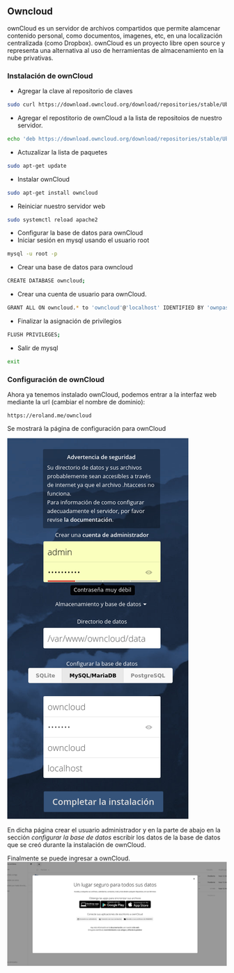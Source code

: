 ## Owncloud
ownCloud es un servidor de archivos compartidos que permite alamcenar contenido personal,
como documentos, imagenes, etc, en una localización centralizada (como Dropbox).
ownCloud es un proyecto libre open source y representa una alternativa al uso de
herramientas de almacenamiento en la nube privativas.

### Instalación de ownCloud
* Agregar la clave al repositorio de claves
```bash
sudo curl https://download.owncloud.org/download/repositories/stable/Ubuntu_16.04/Release.key | sudo apt-key add -
```
* Agregar el repostitorio de ownCloud a la lista de repositoios de nuestro servidor.
```bash
echo 'deb https://download.owncloud.org/download/repositories/stable/Ubuntu_16.04/ /' | sudo tee /etc/apt/sources.list.d/owncloud.list
```
* Actuzalizar la lista de paquetes
```bash
sudo apt-get update
```
* Instalar ownCloud
```bash
sudo apt-get install owncloud
```
*  Reiniciar nuestro servidor web
```bash
sudo systemctl reload apache2
```
* Configurar la base de datos para ownCloud
* Iniciar sesión en mysql usando el usuario root
```bash
mysql -u root -p
```
* Crear una base de datos para owncloud
```bash
CREATE DATABASE owncloud;
```
* Crear una cuenta de usuario para ownCloud.
```bash
GRANT ALL ON owncloud.* to 'owncloud'@'localhost' IDENTIFIED BY 'ownpass';
```
* Finalizar la asignación de privilegios
```bash
FLUSH PRIVILEGES;
```
* Salir de mysql
```bash
exit
```
### Configuración de ownCloud
Ahora ya tenemos instalado ownCloud, podemos entrar a la interfaz web mediante la url (cambiar el nombre de dominio):
```
https://eroland.me/owncloud
```
Se mostrará la página de configuración para ownCloud

![own1](own1.png)

En dicha página crear el usuario administrador y en la parte de abajo en la sección
*configurar la base de datos* escribir los datos de la base de datos que se creó
durante la instalación de ownCloud.

Finalmente se puede ingresar a ownCloud.
![own1](own2.png)
